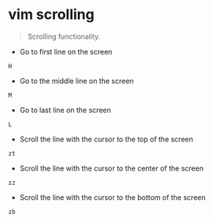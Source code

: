 # vim scrolling

> Scrolling functionality.

- Go to first line on the screen

`H`

- Go to the middle line on the screen

`M`

- Go to last line on the screen

`L`

- Scroll the line with the cursor to the top of the screen

`zt`

- Scroll the line with the cursor to the center of the screen

`zz`

- Scroll the line with the cursor to the bottom of the screen

`zb`
